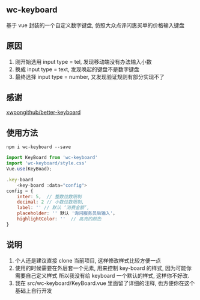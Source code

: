 ## wc-keyboard
基于 vue 封装的一个自定义数字键盘, 仿照大众点评闪惠买单的价格输入键盘

## 原因
1. 刚开始选用 input type = tel, 发现移动端没有办法输入小数
2. 换成 input type = text, 发现唤起的键盘不是数字键盘
3. 最终选择 input type = number, 又发现验证规则有部分实现不了

## 感谢
[xwpongithub/better-keyboard](https://github.com/xwpongithub/better-keyboard)


## 使用方法
```shell
npm i wc-keyboard --save
```
```javascript
import KeyBoard from 'wc-keyboard'
import 'wc-keyboard/style.css'
Vue.use(KeyBoad);

.key-board
	<key-board :data="config">
config = {
	inter: 5,  // 整数位数限制
	decimal: 2 // 小数位数限制,
	label: '' // 默认 ‘消费金额’,
	placeholder: '' 默认 '询问服务员后输入'，
	highlightColor: ''  // 高亮的颜色
}
```

## 说明
1. 个人还是建议直接 clone 当前项目, 这样修改样式比较方便一点
2. 使用的时候需要在外层套一个元素, 用来控制 key-board 的样式, 因为可能你需要自己定义样式
   所以我没有给 keyboard 一个默认的样式, 这样你不好改.
3. 我在 src/wc-keyboard/KeyBoard.vue 里面留了详细的注释, 也方便你在这个基础上自行开发
